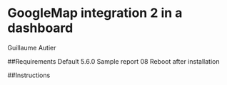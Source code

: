 GoogleMap integration 2 in a dashboard
=================


Guillaume Autier

##Requirements
Default 5.6.0 Sample report 08
Reboot after installation

##Instructions
